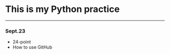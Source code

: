 # This is my Python practice
----------------------------
### Sept.23
- 24-point
- How to use GitHub